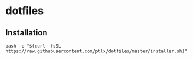 # dotfiles

## Installation

```shell
bash -c "$(curl -fsSL https://raw.githubusercontent.com/ptlx/dotfiles/master/installer.sh)"
```
